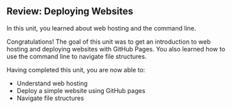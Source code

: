 ## Review: Deploying Websites

In this unit, you learned about web hosting and the command line.

Congratulations! The goal of this unit was to get an introduction to web hosting and deploying websites with GitHub Pages. You also learned how to use the command line to navigate file structures.

Having completed this unit, you are now able to:

- Understand web hosting
- Deploy a simple website using GitHub pages
- Navigate file structures

